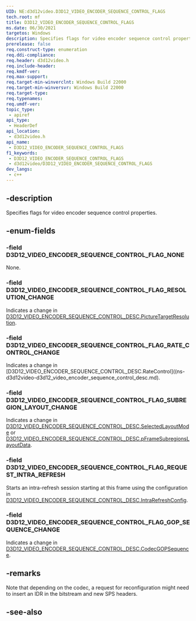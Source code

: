 ```yaml
---
UID: NE:d3d12video.D3D12_VIDEO_ENCODER_SEQUENCE_CONTROL_FLAGS
tech.root: mf
title: D3D12_VIDEO_ENCODER_SEQUENCE_CONTROL_FLAGS
ms.date: 06/30/2021
targetos: Windows
description: Specifies flags for video encoder sequence control properties.
prerelease: false
req.construct-type: enumeration
req.ddi-compliance: 
req.header: d3d12video.h
req.include-header: 
req.kmdf-ver: 
req.max-support: 
req.target-min-winverclnt: Windows Build 22000
req.target-min-winversvr: Windows Build 22000
req.target-type: 
req.typenames: 
req.umdf-ver: 
topic_type:
 - apiref
api_type:
 - HeaderDef
api_location:
 - d3d12video.h
api_name:
 - D3D12_VIDEO_ENCODER_SEQUENCE_CONTROL_FLAGS
f1_keywords:
 - D3D12_VIDEO_ENCODER_SEQUENCE_CONTROL_FLAGS
 - d3d12video/D3D12_VIDEO_ENCODER_SEQUENCE_CONTROL_FLAGS
dev_langs:
 - c++
---
```


## -description

Specifies flags for video encoder sequence control properties.

## -enum-fields

### -field D3D12_VIDEO_ENCODER_SEQUENCE_CONTROL_FLAG_NONE

None.

### -field D3D12_VIDEO_ENCODER_SEQUENCE_CONTROL_FLAG_RESOLUTION_CHANGE

Indicates a change in [D3D12_VIDEO_ENCODER_SEQUENCE_CONTROL_DESC.PictureTargetResolution](ns-d3d12video-d3d12_video_encoder_sequence_control_desc.md).

### -field D3D12_VIDEO_ENCODER_SEQUENCE_CONTROL_FLAG_RATE_CONTROL_CHANGE

Indicates a change in [D3D12_VIDEO_ENCODER_SEQUENCE_CONTROL_DESC.RateControl]((ns-d3d12video-d3d12_video_encoder_sequence_control_desc.md).

### -field D3D12_VIDEO_ENCODER_SEQUENCE_CONTROL_FLAG_SUBREGION_LAYOUT_CHANGE

Indicates a change in [D3D12_VIDEO_ENCODER_SEQUENCE_CONTROL_DESC.SelectedLayoutMode](ns-d3d12video-d3d12_video_encoder_sequence_control_desc.md) or [D3D12_VIDEO_ENCODER_SEQUENCE_CONTROL_DESC.pFrameSubregionsLayoutData](ns-d3d12video-d3d12_video_encoder_sequence_control_desc.md).

### -field D3D12_VIDEO_ENCODER_SEQUENCE_CONTROL_FLAG_REQUEST_INTRA_REFRESH

Starts an intra-refresh session starting at this frame using the configuration in [D3D12_VIDEO_ENCODER_SEQUENCE_CONTROL_DESC.IntraRefreshConfig](ns-d3d12video-d3d12_video_encoder_sequence_control_desc.md).

### -field D3D12_VIDEO_ENCODER_SEQUENCE_CONTROL_FLAG_GOP_SEQUENCE_CHANGE

Indicates a change in [D3D12_VIDEO_ENCODER_SEQUENCE_CONTROL_DESC.CodecGOPSequence](ns-d3d12video-d3d12_video_encoder_sequence_control_desc.md).

## -remarks

Note that depending on the codec, a request for reconfiguration might need to insert an IDR in the bitstream and new SPS headers.

## -see-also

